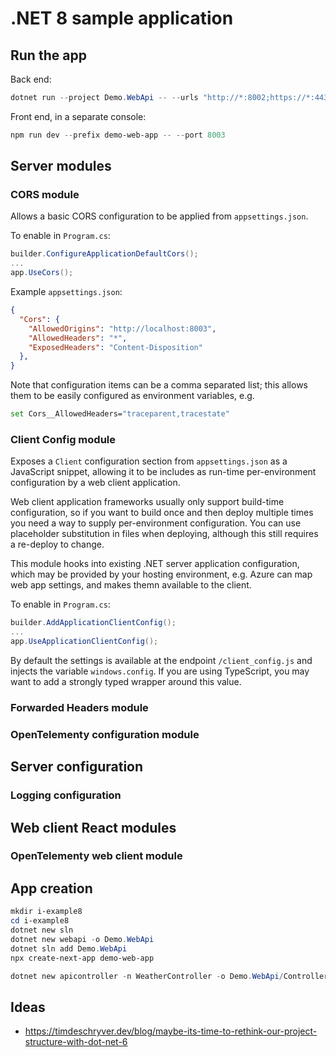 # .NET 8 sample application

## Run the app

Back end:

```powershell
dotnet run --project Demo.WebApi -- --urls "http://*:8002;https://*:44302" --environment Development
```

Front end, in a separate console:

```powershell
npm run dev --prefix demo-web-app -- --port 8003
```

## Server modules

### CORS module

Allows a basic CORS configuration to be applied from `appsettings.json`.

To enable in `Program.cs`:

```csharp
builder.ConfigureApplicationDefaultCors();
...
app.UseCors();
```

Example `appsettings.json`:

```json
{
  "Cors": {
    "AllowedOrigins": "http://localhost:8003",
    "AllowedHeaders": "*",
    "ExposedHeaders": "Content-Disposition"
  },
}
```

Note that configuration items can be a comma separated list; this allows them to be easily configured as environment variables, e.g.

```sh
set Cors__AllowedHeaders="traceparent,tracestate"
```

### Client Config module

Exposes a `Client` configuration section from `appsettings.json` as a JavaScript snippet, allowing it to be includes as run-time per-environment configuration by a web client application.

Web client application frameworks usually only support build-time configuration, so if you want to build once and then deploy multiple times you need a way to supply per-environment configuration. You can use placeholder substitution in files when deploying, although this still requires a re-deploy to change.

This module hooks into existing .NET server application configuration, which may be provided by your hosting environment, e.g. Azure can map web app settings, and makes themn available to the client.

To enable in `Program.cs`:

```csharp
builder.AddApplicationClientConfig();
...
app.UseApplicationClientConfig();
```

By default the settings is available at the endpoint `/client_config.js` and injects the variable `windows.config`. If you are using TypeScript, you may want to add a strongly typed wrapper around this value.

### Forwarded Headers module





### OpenTelementy configuration module


## Server configuration

### Logging configuration



## Web client React modules

### OpenTelementy web client module



## App creation

```powershell
mkdir i-example8
cd i-example8
dotnet new sln 
dotnet new webapi -o Demo.WebApi
dotnet sln add Demo.WebApi
npx create-next-app demo-web-app

dotnet new apicontroller -n WeatherController -o Demo.WebApi/Controllers -p:n Demo.WebApi.Controllers
```






## Ideas

- https://timdeschryver.dev/blog/maybe-its-time-to-rethink-our-project-structure-with-dot-net-6
